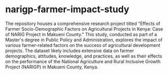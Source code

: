 # narigp-farmer-impact-study
 The repository houses a comprehensive research project titled "Effects of Farmer Socio-Demographic Factors on Agricultural Projects in Kenya: Case of NARIG Project in Makueni County." This study, conducted as part of a Master's degree in Public Policy and Administration, explores the impact of various farmer-related factors on the success of agricultural development projects. The dataset likely includes extensive data on farmer demographics, attitudes, knowledge, and practices, as well as their effects on the performance of the National Agriculture and Rural Inclusive Growth Project (NARIGP) in Makueni County, Kenya.
